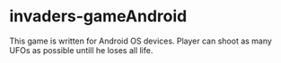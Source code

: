 # invaders-gameAndroid

This game is written for Android OS devices. Player can shoot as many UFOs as possible untill he loses all life. 
